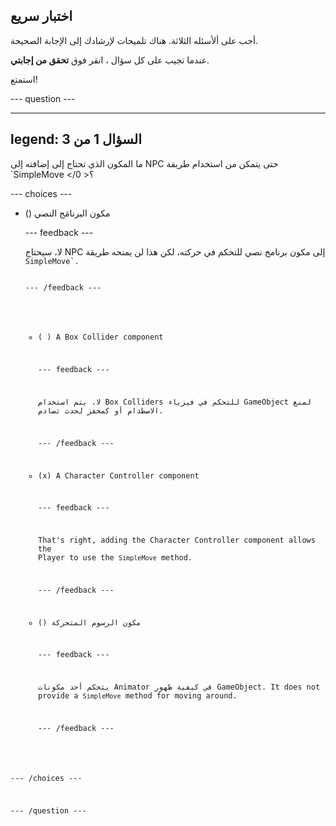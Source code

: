 ## اختبار سريع

أجب على ألأسئله الثلاثة. هناك تلميحات لإرشادك إلى الإجابة الصحيحة.

عندما تجيب على كل سؤال ، انقر فوق **تحقق من إجابتي**.

استمتع!

--- question ---

---
legend: السؤال 1 من 3
---

ما المكون الذي تحتاج إلى إضافته إلى NPC حتى يتمكن من استخدام طريقة `SimpleMove </0 >؟</p>

<p spaces-before="0">--- choices ---</p>

<ul>
<li><p spaces-before="0">() مكون البرنامَج النصي</p>

<p spaces-before="2">--- feedback ---</p>

<p spaces-before="2">لا، سيحتاج NPC إلى مكون برنامج نصي للتحكم في حركته، لكن هذا لن يمنحه طريقة <code>SimpleMove`.

  --- /feedback ---</li>

- ( ) A Box Collider component

  --- feedback ---

  لا، يتم استخدام Box Colliders للتحكم في فيزياء GameObject لمنع الاصطدام أو كمحفز لحدث تصادم.

  --- /feedback ---

- (x) A Character Controller component

  --- feedback ---

  That's right, adding the Character Controller component allows the Player to use the `SimpleMove` method.

  --- /feedback ---

- () مكون الرسوم المتحركة

  --- feedback ---

  يتحكم أحد مكونات Animator في كيفية ظهور GameObject. It does not provide a `SimpleMove` method for moving around.

  --- /feedback ---</ul>

--- /choices ---

--- /question ---
